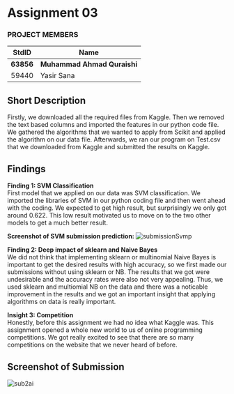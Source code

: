 # Assignment 03
### PROJECT MEMBERS ###
StdID | Name
------------ | -------------
**63856** | **Muhammad Ahmad Quraishi** <!--this is the group leader in bold-->
59440 | Yasir Sana
<!-- Replace name and student ids with acutally group member names and ids-->

## Short Description ## 
Firstly, we downloaded all the required files from Kaggle. Then we removed the text based columns and imported the features in our python code file. We gathered the algorithms that we wanted to apply from Scikit and applied the algorithm on our data file. Afterwards, we ran our program on Test.csv that we downloaded from Kaggle and submitted the results on Kaggle. 

## Findings ##  

**Finding 1: SVM Classification**  
First model that we applied on our data was SVM classification. We imported the libraries of SVM in our python coding file and then went ahead with the coding. We expected to get high result, but surprisingly we only got around 0.622. This low result motivated us to move on to the two other models to get a much better result. 

**Screenshot of SVM submission prediction:**
![submissionSvmp](https://user-images.githubusercontent.com/68788484/126211072-b094f9b5-7542-45d2-96ae-12abaf20d4e9.PNG)



**Finding 2: Deep impact of sklearn and Naive Bayes**  
We did not think that implementing sklearn or multinomial Naive Bayes is important to get the desired results with high accuracy, so we first made our submissions without using sklearn or NB. The results that we got were undesirable and the accuracy rates were also not very appealing. Thus, we used sklearn and multiomial NB on the data and there was a noticable improvement in the results and we got an important insight that applying algorithms on data is really important.  

**Insight 3: Competition**  
Honestly, before this assignment we had no idea what Kaggle was. This assignment opened a whole new world to us of online programming competitions. We got really excited to see that there are so many competitions on the website that we never heard of before.

## Screenshot of Submission ##
![sub2ai](https://user-images.githubusercontent.com/68788484/126193214-143aec5a-c766-4d44-8b07-ac5b3d8e5029.PNG)

